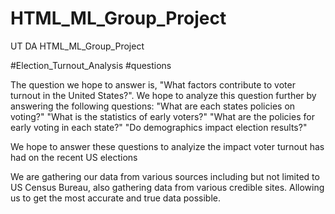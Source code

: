 # HTML_ML_Group_Project
UT DA HTML_ML_Group_Project

#Election_Turnout_Analysis
#questions

The question we hope to answer is, "What factors contribute to voter turnout in the United States?".
We hope to analyze this question further by answering the following questions:
"What are each states policies on voting?"
"What is the statistics of early voters?"
"What are the policies for early voting in each state?"
"Do demographics impact election results?"

We hope to answer these questions to analyize the impact voter turnout has had on the recent US elections

We are gathering our data from various sources including but not limited to US Census Bureau, also gathering data from various credible sites. Allowing us to get the most accurate and true data possible.
